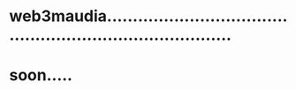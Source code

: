 # web3maudia..............................................................................
# soon.....
